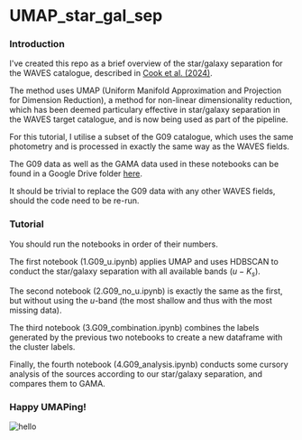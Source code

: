 # UMAP_star_gal_sep
 
### Introduction
I've created this repo as a brief overview of the star/galaxy separation for the WAVES catalogue, described in [Cook et al. (2024)](https://arxiv.org/abs/2406.11611). 

The method uses UMAP (Uniform Manifold Approximation and Projection for Dimension Reduction), a method for non-linear dimensionality reduction, which has been deemed particulary effective in star/galaxy separation in the WAVES target catalogue, and is now being used as part of the pipeline.

For this tutorial, I utilise a subset of the G09 catalogue, which uses the same photometry and is processed in exactly the same way as the WAVES fields. 

The G09 data as well as the GAMA data used in these notebooks can be found in a Google Drive folder [here](https://drive.google.com/drive/folders/1HaKHaa_uZQPCnYF70e-btLDitqiIsXbe?usp=sharing).

It should be trivial to replace the G09 data with any other WAVES fields, should the code need to be re-run.

### Tutorial
You should run the notebooks in order of their numbers.

The first notebook (1.G09_u.ipynb) applies UMAP and uses HDBSCAN to conduct the star/galaxy separation with all available bands ($u-K_s$).

The second notebook (2.G09_no_u.ipynb) is exactly the same as the first, but without using the $u$-band (the most shallow and thus with the most missing data). 

The third notebook (3.G09_combination.ipynb) combines the labels generated by the previous two notebooks to create a new dataframe with the cluster labels.

Finally, the fourth notebook (4.G09_analysis.ipynb) conducts some cursory analysis of the sources according to our star/galaxy separation, and compares them to GAMA.


### Happy UMAPing! 
![hello](https://github.com/toddlcook/UMAP_star_gal_sep/blob/main/plots/UMAP_u_baseline.jpg)
